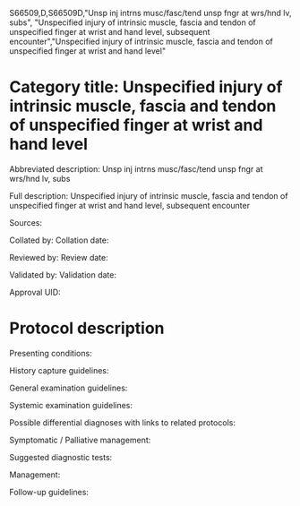 S66509,D,S66509D,"Unsp inj intrns musc/fasc/tend unsp fngr at wrs/hnd lv, subs", "Unspecified injury of intrinsic muscle, fascia and tendon of unspecified finger at wrist and hand level, subsequent encounter","Unspecified injury of intrinsic muscle, fascia and tendon of unspecified finger at wrist and hand level"
# Category title: Unspecified injury of intrinsic muscle, fascia and tendon of unspecified finger at wrist and hand level

Abbreviated description: Unsp inj intrns musc/fasc/tend unsp fngr at wrs/hnd lv, subs

Full description: Unspecified injury of intrinsic muscle, fascia and tendon of unspecified finger at wrist and hand level, subsequent encounter

Sources:

Collated by:
Collation date:

Reviewed by:
Review date:

Validated by:
Validation date:

Approval UID:

# Protocol description

Presenting conditions:

History capture guidelines:

General examination guidelines:

Systemic examination guidelines:

Possible differential diagnoses with links to related protocols:

Symptomatic / Palliative management:

Suggested diagnostic tests:

Management:

Follow-up guidelines:
